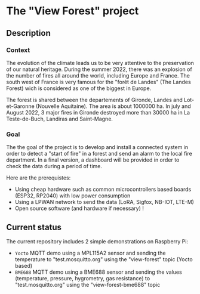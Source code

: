 # The "View Forest"  project

## Description

### Context

The evolution of the climate leads us to be very attentive to the preservation of our natural heritage. During the
summer 2022, there was an explosion of the number of fires all around the world, including Europe and France. The south west
of France is very famous for the "forêt de Landes" (The Landes Forest) wich is considered as one of the biggest in Europe.

The forest is shared between the departements of Gironde, Landes and Lot-et-Garonne (Nouvelle Aquitaine). The area is about 1000000 ha. In july and August 2022, 3 major fires in Gironde destroyed more than 30000 ha in La Teste-de-Buch, Landiras and Saint-Magne.

### Goal

The the goal of the project is to develop and install a connected system in order to detect a "start of fire" in a forest and send an alarm to the local fire department. In a final version, a dashboard will be provided in order to check the data during a period of time.

Here are the prerequistes:

- Using cheap hardware such as common microcontrollers based boards (ESP32, RP2040) with low power consumption
- Using a LPWAN network to send the data (LoRA, Sigfox, NB-IOT, LTE-M)
- Open source software (and hardware if necessary) !

## Current status

The current repository includes 2 simple demonstrations on Raspberry Pi:

- ```Yocto``` MQTT demo using a MPL115A2 sensor and sending the temperature to "test.mosquitto.org" using the "view-forest" topic (Yocto based)
- ```BME688``` MQTT demo using a BME688 sensor and sending the values (temperature, pressure, hygrometry, gas resistance) to "test.mosquitto.org" using the "view-forest-bme688" topic




